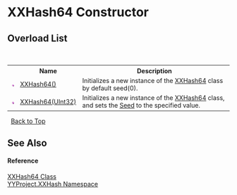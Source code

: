 # XXHash64 Constructor 
 


## Overload List
&nbsp;<table><tr><th></th><th>Name</th><th>Description</th></tr><tr><td>![Public method](media/pubmethod.gif "Public method")</td><td><a href="e30358b7-9c25-3d40-8938-803a334a5e6d">XXHash64()</a></td><td>
Initializes a new instance of the <a href="1f2e7168-1f3f-c493-7e7a-6d566f315fd9">XXHash64</a> class by default seed(0).</td></tr><tr><td>![Public method](media/pubmethod.gif "Public method")</td><td><a href="dfc180a1-a3eb-7064-c90c-40afbf01f849">XXHash64(UInt32)</a></td><td>
Initializes a new instance of the <a href="1f2e7168-1f3f-c493-7e7a-6d566f315fd9">XXHash64</a> class, and sets the <a href="50b1d888-ba01-1e59-e4a0-bc6abc16b001">Seed</a> to the specified value.</td></tr></table>&nbsp;
<a href="#xxhash64-constructor">Back to Top</a>

## See Also


#### Reference
<a href="1f2e7168-1f3f-c493-7e7a-6d566f315fd9">XXHash64 Class</a><br /><a href="2e5d6292-64c7-8d52-f77f-7d3314e71172">YYProject.XXHash Namespace</a><br />